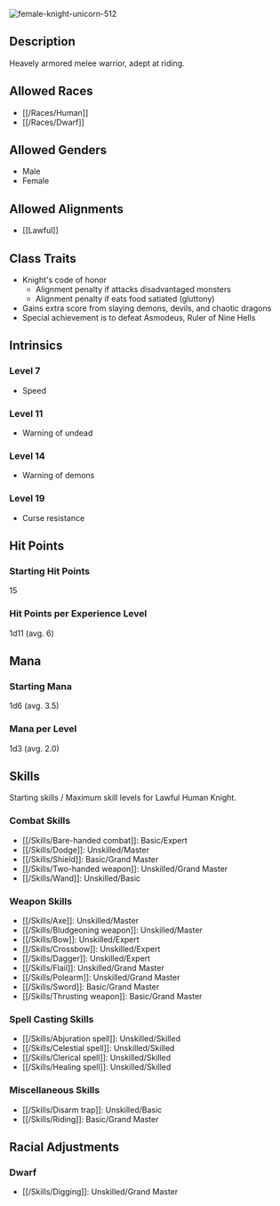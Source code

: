 ![female-knight-unicorn-512](https://github.com/hyvanmielenpelit/GnollHack/assets/16661034/b9daa498-8fca-4e99-8962-61f73c898db8)

## Description

Heavely armored melee warrior, adept at riding.

## Allowed Races

- [[/Races/Human]]
- [[/Races/Dwarf]]

## Allowed Genders

- Male
- Female

## Allowed Alignments

- [[Lawful]]

## Class Traits

- Knight's code of honor
    - Alignment penalty if attacks disadvantaged monsters
    - Alignment penalty if eats food satiated (gluttony)
- Gains extra score from slaying demons, devils, and chaotic dragons
- Special achievement is to defeat Asmodeus, Ruler of Nine Hells

## Intrinsics

### Level 7

- Speed

### Level 11

- Warning of undead

### Level 14

- Warning of demons

### Level 19

- Curse resistance

## Hit Points

### Starting Hit Points

15

### Hit Points per Experience Level

1d11 (avg. 6)

## Mana

### Starting Mana

1d6 (avg. 3.5)

### Mana per Level

1d3 (avg. 2.0)

## Skills

Starting skills / Maximum skill levels for Lawful Human Knight. 

### Combat Skills                                    

* [[/Skills/Bare-handed combat]]: Basic/Expert
* [[/Skills/Dodge]]: Unskilled/Master
* [[/Skills/Shield]]: Basic/Grand Master
* [[/Skills/Two-handed weapon]]: Unskilled/Grand Master
* [[/Skills/Wand]]: Unskilled/Basic       

### Weapon Skills                                    

* [[/Skills/Axe]]: Unskilled/Master      
* [[/Skills/Bludgeoning weapon]]: Unskilled/Master      
* [[/Skills/Bow]]: Unskilled/Expert      
* [[/Skills/Crossbow]]: Unskilled/Expert      
* [[/Skills/Dagger]]: Unskilled/Expert
* [[/Skills/Flail]]: Unskilled/Grand Master
* [[/Skills/Polearm]]: Unskilled/Grand Master
* [[/Skills/Sword]]: Basic/Grand Master
* [[/Skills/Thrusting weapon]]: Basic/Grand Master

### Spell Casting Skills                             

* [[/Skills/Abjuration spell]]: Unskilled/Skilled     
* [[/Skills/Celestial spell]]: Unskilled/Skilled     
* [[/Skills/Clerical spell]]: Unskilled/Skilled     
* [[/Skills/Healing spell]]: Unskilled/Skilled     

### Miscellaneous Skills                                

* [[/Skills/Disarm trap]]: Unskilled/Basic       
* [[/Skills/Riding]]: Basic/Grand Master

## Racial Adjustments

### Dwarf

- [[/Skills/Digging]]: Unskilled/Grand Master
